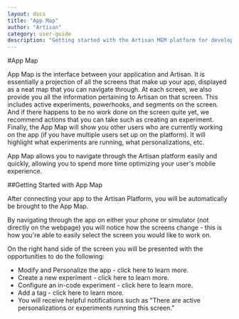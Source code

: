 ```yaml
---
layout: docs
title: "App Map"
author: "Artisan"
category: user-guide
description: "Getting started with the Artisan MEM platform for developers."
---
```

#App Map

App Map is the interface between your application and Artisan. It is essentially a projection of all the screens that make up your app, displayed as a neat map that you can navigate through. At each screen, we also provide you all the information pertaining to Artisan on that screen. This includes active experiments, powerhooks, and segments on the screen. And if there happens to be no work done on the screen quite yet, we recommend actions that you can take such as creating an experiment. Finally, the App Map will show you other users who are currently working on the app (if you have multiple users set up on the platform). It will highlight what experiments are running, what personalizations, etc.

App Map allows you to navigate through the Artisan platform easily and quickly, allowing you to spend more time optimizing your user's mobile experience.

##Getting Started with App Map

After connecting your app to the Artisan Platform, you will be automatically be brought to the App Map.

By navigating through the app on either your phone or simulator (not directly on the webpage) you will notice how the screens change - this is how you're able to easily select the screen you would like to work on.

On the right hand side of the screen you will be presented with the opportunities to do the following:

* Modify and Personalize the app - click here to learn more.
* Create a new experiment - click here to learn more.
* Configure an in-code experiment - click here to learn more.
* Add a tag - click here to learn more.
* You will receive helpful notifications such as "There are active personalizations or experiments running this screen."


